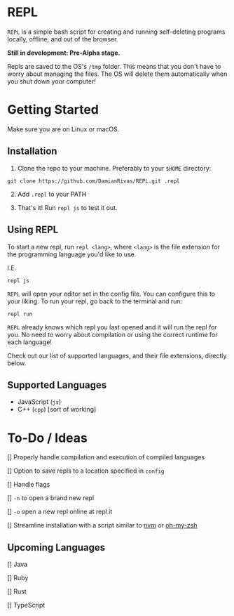 # REPL

`REPL` is a simple bash script for creating and running self-deleting programs locally, offline, and out of the browser.

**Still in development: Pre-Alpha stage.**

Repls are saved to the OS's `/tmp` folder. This means that you don't have to worry about managing the files. The OS will delete them automatically when you shut down your computer!

# Getting Started

Make sure you are on Linux or macOS.

## Installation

1. Clone the repo to your machine. Preferably to your `$HOME` directory:

```
git clone https://github.com/DamianRivas/REPL.git .repl
```

2. Add `.repl` to your PATH

3. That's it! Run `repl js` to test it out.

## Using REPL

To start a new repl, run `repl <lang>`, where `<lang>` is the file extension for the programming language you'd like to use.

I.E.

```
repl js
```

`REPL` will open your editor set in the config file. You can configure this to your liking. To run your repl, go back to the terminal and run:

```
repl run
```

`REPL` already knows which repl you last opened and it will run the repl for you. No need to worry about compilation or using the correct runtime for each language!

Check out our list of supported languages, and their file extensions, directly below.

## Supported Languages

- JavaScript (`js`)
- C++ (`cpp`) [sort of working]

# To-Do / Ideas

[] Properly handle compilation and execution of compiled languages

[] Option to save repls to a location specified in `config`

[] Handle flags

[] `-n` to open a brand new repl

[] `-o` open a new repl online at repl.it

[] Streamline installation with a script similar to [nvm](https://github.com/creationix/nvm) or [oh-my-zsh](https://github.com/robbyrussell/oh-my-zsh)

## Upcoming Languages

[] Java

[] Ruby

[] Rust

[] TypeScript

